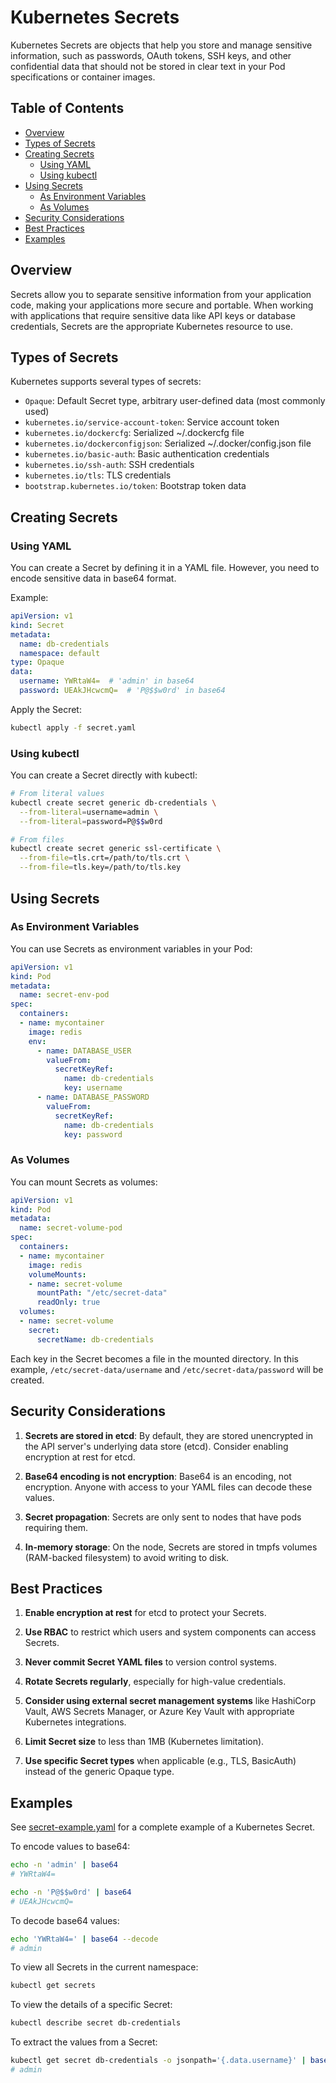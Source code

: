 # Kubernetes Secrets

Kubernetes Secrets are objects that help you store and manage sensitive information, such as passwords, OAuth tokens, SSH keys, and other confidential data that should not be stored in clear text in your Pod specifications or container images.

## Table of Contents

- [Overview](#overview)
- [Types of Secrets](#types-of-secrets)
- [Creating Secrets](#creating-secrets)
  - [Using YAML](#using-yaml)
  - [Using kubectl](#using-kubectl)
- [Using Secrets](#using-secrets)
  - [As Environment Variables](#as-environment-variables)
  - [As Volumes](#as-volumes)
- [Security Considerations](#security-considerations)
- [Best Practices](#best-practices)
- [Examples](#examples)

## Overview

Secrets allow you to separate sensitive information from your application code, making your applications more secure and portable. When working with applications that require sensitive data like API keys or database credentials, Secrets are the appropriate Kubernetes resource to use.

## Types of Secrets

Kubernetes supports several types of secrets:

- `Opaque`: Default Secret type, arbitrary user-defined data (most commonly used)
- `kubernetes.io/service-account-token`: Service account token
- `kubernetes.io/dockercfg`: Serialized ~/.dockercfg file
- `kubernetes.io/dockerconfigjson`: Serialized ~/.docker/config.json file
- `kubernetes.io/basic-auth`: Basic authentication credentials
- `kubernetes.io/ssh-auth`: SSH credentials
- `kubernetes.io/tls`: TLS credentials
- `bootstrap.kubernetes.io/token`: Bootstrap token data

## Creating Secrets

### Using YAML

You can create a Secret by defining it in a YAML file. However, you need to encode sensitive data in base64 format.

Example:

```yaml
apiVersion: v1
kind: Secret
metadata:
  name: db-credentials
  namespace: default
type: Opaque
data:
  username: YWRtaW4=  # 'admin' in base64
  password: UEAkJHcwcmQ=  # 'P@$$w0rd' in base64
```

Apply the Secret:

```bash
kubectl apply -f secret.yaml
```

### Using kubectl

You can create a Secret directly with kubectl:

```bash
# From literal values
kubectl create secret generic db-credentials \
  --from-literal=username=admin \
  --from-literal=password=P@$$w0rd

# From files
kubectl create secret generic ssl-certificate \
  --from-file=tls.crt=/path/to/tls.crt \
  --from-file=tls.key=/path/to/tls.key
```

## Using Secrets

### As Environment Variables

You can use Secrets as environment variables in your Pod:

```yaml
apiVersion: v1
kind: Pod
metadata:
  name: secret-env-pod
spec:
  containers:
  - name: mycontainer
    image: redis
    env:
      - name: DATABASE_USER
        valueFrom:
          secretKeyRef:
            name: db-credentials
            key: username
      - name: DATABASE_PASSWORD
        valueFrom:
          secretKeyRef:
            name: db-credentials
            key: password
```

### As Volumes

You can mount Secrets as volumes:

```yaml
apiVersion: v1
kind: Pod
metadata:
  name: secret-volume-pod
spec:
  containers:
  - name: mycontainer
    image: redis
    volumeMounts:
    - name: secret-volume
      mountPath: "/etc/secret-data"
      readOnly: true
  volumes:
  - name: secret-volume
    secret:
      secretName: db-credentials
```

Each key in the Secret becomes a file in the mounted directory. In this example, `/etc/secret-data/username` and `/etc/secret-data/password` will be created.

## Security Considerations

1. **Secrets are stored in etcd**: By default, they are stored unencrypted in the API server's underlying data store (etcd). Consider enabling encryption at rest for etcd.

2. **Base64 encoding is not encryption**: Base64 is an encoding, not encryption. Anyone with access to your YAML files can decode these values.

3. **Secret propagation**: Secrets are only sent to nodes that have pods requiring them.

4. **In-memory storage**: On the node, Secrets are stored in tmpfs volumes (RAM-backed filesystem) to avoid writing to disk.

## Best Practices

1. **Enable encryption at rest** for etcd to protect your Secrets.

2. **Use RBAC** to restrict which users and system components can access Secrets.

3. **Never commit Secret YAML files** to version control systems.

4. **Rotate Secrets regularly**, especially for high-value credentials.

5. **Consider using external secret management systems** like HashiCorp Vault, AWS Secrets Manager, or Azure Key Vault with appropriate Kubernetes integrations.

6. **Limit Secret size** to less than 1MB (Kubernetes limitation).

7. **Use specific Secret types** when applicable (e.g., TLS, BasicAuth) instead of the generic Opaque type.

## Examples

See [secret-example.yaml](./secret-example.yaml) for a complete example of a Kubernetes Secret.

To encode values to base64:

```bash
echo -n 'admin' | base64
# YWRtaW4=

echo -n 'P@$$w0rd' | base64
# UEAkJHcwcmQ=
```

To decode base64 values:

```bash
echo 'YWRtaW4=' | base64 --decode
# admin
```

To view all Secrets in the current namespace:

```bash
kubectl get secrets
```

To view the details of a specific Secret:

```bash
kubectl describe secret db-credentials
```

To extract the values from a Secret:

```bash
kubectl get secret db-credentials -o jsonpath='{.data.username}' | base64 --decode
# admin
```